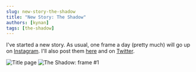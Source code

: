 ```yaml
---
slug: new-story-the-shadow
title: "New Story: The Shadow"
authors: [kynan]
tags: [the-shadow]
---
```


I've started a new story. As usual, one frame a day (pretty much) will go up on [Instagram](https://www.instagram.com/p/CcaQVBqPhDX/). I'll also post them [here](https://shadowdog.world/stories/the-shadow/) and on [Twitter](https://twitter.com/5h4d0wd06).

![Title page](/img/stories/the-shadow/000.png)
![The Shadow: frame #1](/img/stories/the-shadow/001.png)
